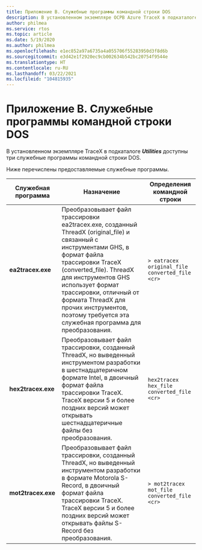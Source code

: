 ```yaml
---
title: Приложение В. Служебные программы командной строки DOS
description: В установленном экземпляре ОСРВ Azure TraceX в подкаталоге Utilities доступны три служебные программы командной строки DOS.
author: philmea
ms.service: rtos
ms.topic: article
ms.date: 5/19/2020
ms.author: philmea
ms.openlocfilehash: e1ec852a97a6735a4a055706f55283950d3f8d6b
ms.sourcegitcommit: e3d42e1f2920ec9cb002634b542bc20754f9544e
ms.translationtype: HT
ms.contentlocale: ru-RU
ms.lasthandoff: 03/22/2021
ms.locfileid: "104815935"
---
```

# <a name="appendix-c---dos-command-line-utilities"></a>Приложение В. Служебные программы командной строки DOS

В установленном экземпляре TraceX в подкаталоге ***Utilities*** доступны три служебные программы командной строки DOS.

Ниже перечислены предоставляемые служебные программы.

| **Служебная программа**                              | **Назначение**                               | **Определения командной строки** |
| -------------------------------- | ----------------------------------------- | ---------------------------- |
| **ea2tracex.exe**                | Преобразовывает файл трассировки ea2tracex.exe, созданный ThreadX (original_file) и связанный с инструментами GHS, в формат файла трассировки TraceX (converted_file). ThreadX для инструментов GHS использует формат трассировки, отличный от формата ThreadX для прочих инструментов, поэтому требуется эта служебная программа для преобразования. | ``` > eatracex original_file converted_file <cr> ``` | 
**hex2tracex.exe** | Преобразовывает файл трассировки, созданный ThreadX, но выведенный инструментом разработки в шестнадцатеричном формате Intel, в двоичный формат файла трассировки TraceX. TraceX версии 5 и более поздних версий может открывать шестнадцатеричные файлы без преобразования. | ``` hex2tracex hex_file converted_file <cr> ``` | 
**mot2tracex.exe** | Преобразовывает файл трассировки, созданный ThreadX, но выведенный инструментом разработки в формате Motorola S-Record, в двоичный формат файла трассировки TraceX. TraceX версии 5 и более поздних версий может открывать файлы S-Record без преобразования. | ``` > mot2tracex mot_file converted_file <cr> ```|